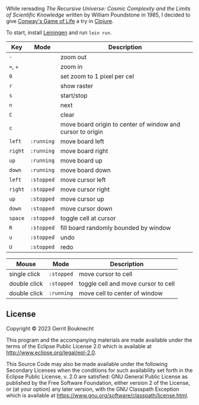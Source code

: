 While rereading _The Recursive Universe: Cosmic Complexity and the Limits of
Scientific Knowledge_ written by William Poundstone in 1985, I decided to give
[Conway's Game of Life](http://www.conwaylife.com/) a try
in [Clojure](https://clojure.org).

To start, install [Leiningen](https://leiningen.org) and run `lein run`.

| Key      | Mode       | Description                                                |
|----------|------------|------------------------------------------------------------|
| `-`      |            | zoom out                                                   |
| `=`, `+` |            | zoom in                                                    |
| `0`      |            | set zoom to 1 pixel per cel                                |
| `r`      |            | show raster                                                |
| `s`      |            | start/stop                                                 |
| `n`      |            | next                                                       |
| `C`      |            | clear                                                      |
| `c`      |            | move board origin to center of window and cursor to origin |
| `left`   | `:running` | move board left                                            |
| `right`  | `:running` | move board right                                           |
| `up`     | `:running` | move board up                                              |
| `down`   | `:running` | move board down                                            |
| `left`   | `:stopped` | move cursor left                                           |
| `right`  | `:stopped` | move cursor right                                          |
| `up`     | `:stopped` | move cursor up                                             |
| `down`   | `:stopped` | move cursor down                                           |
| `space`  | `:stopped` | toggle cell at cursor                                      |
| `R`      | `:stopped` | fill board randomly bounded by window                      |
| `u`      | `:stopped` | undo                                                       |
| `U`      | `:stopped` | redo                                                       |

| Mouse        | Mode       | Description                         |
|--------------|------------|-------------------------------------|
| single click | `:stopped` | move cursor to cell                 |
| double click | `:stopped` | toggle cell and move cursor to cell |
| double click | `:running` | move cell to center of window       |

## License

Copyright © 2023 Gerrit Bouknecht

This program and the accompanying materials are made available under the
terms of the Eclipse Public License 2.0 which is available at
http://www.eclipse.org/legal/epl-2.0.

This Source Code may also be made available under the following Secondary
Licenses when the conditions for such availability set forth in the Eclipse
Public License, v. 2.0 are satisfied: GNU General Public License as published by
the Free Software Foundation, either version 2 of the License, or (at your
option) any later version, with the GNU Classpath Exception which is available
at https://www.gnu.org/software/classpath/license.html.
